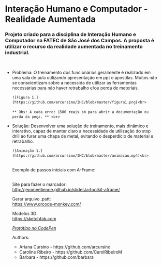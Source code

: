 <html>
      <head>
      

<h1> Interação Humano e Computador - Realidade Aumentada </h1>

<h3>Projeto criado para a disciplina de Interação Humano e Computador na FATEC de São José dos Campos.
A proposta é utilizar o recurso da realidade aumentada no treinamento industrial.<br></h3><br>

<ul>
<li> Problema:
	O treinamento dos funcionários geralmente é realizado em uma sala de aula utilizando apresentação em ppt e apostilas.
	Muitos não se conscientizam sobre a necessida de utilizar as ferramentas necessárias para não haver retrabalho e/ou perda de materiais.<br>
	
	![Figura 1.](https://github.com/arcursino/IHC/blob/master/figura1.png)<br>
	
	** Obs: A cada erro: 1500 reais só para abrir a documentação ou perda da peça. ** <br>
	
		
<li> Solução:
	Desenvolver uma solução de treinamento, mais dinâmico e interativo, capaz de manter claro a necessidade de utilização do stop drill
	ao furar uma chapa de metal, evitando o desperdício de material e retrabalho.</li>

	![Animação 1.](https://github.com/arcursino/IHC/blob/master/animacao.mp4)<br>




<br>
Exemplo de passos iniciais com A-Frame:  <br>
<br>

Site para fazer o marcador:<br>
http://jeromeetienne.github.io/slides/artoolkit-aframe/


Gerar arquivo .patt:<br>
https://www.qrcode-monkey.com/

Modelos 3D: <br>
https://sketchfab.com

*[Protótipo no CodePen](https://codepen.io/arcursino/pen/xxKOxMR)*

Authors:
<ul>
<li>Ariana Cursino - https://github.com/arcursino</li>
<li>Caroline Ribeiro - https://github.com/CarolRibeiroM</li>
<li>Barbara - https://github.com/barbara</li>
</ul> 

</head>
</html>
